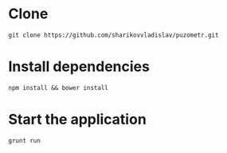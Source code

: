 Clone
=====
```git clone https://github.com/sharikovvladislav/puzometr.git```

Install dependencies
=====
```npm install && bower install```

Start the application
=====

```grunt run```